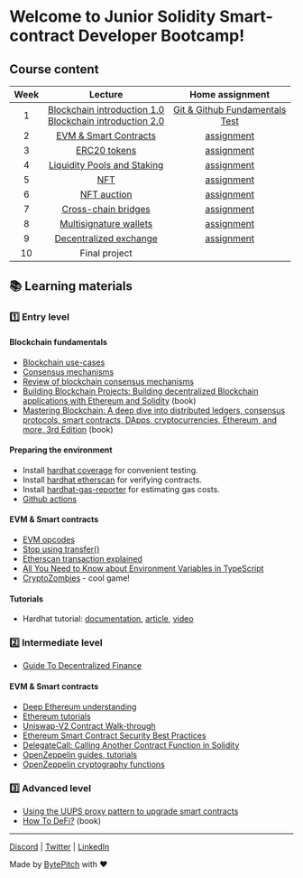 # Welcome to Junior Solidity Smart-contract Developer Bootcamp!

## Course content

| Week | Lecture | Home assignment |
| :---:  | :---: | :---: |
| 1 | [Blockchain introduction 1.0](https://docs.google.com/presentation/d/1FDmZtSe_2LRUNE8xLC6Faq4FyMkkcztv2i2-D7ObXf4/edit?usp=drivesdk)<br>[Blockchain introduction 2.0](https://docs.google.com/presentation/d/1sIp5l0bbJpZmGHoRkm5v8PCaS8w_ThIon8eR274l05E/edit) |  [Git & Github Fundamentals](https://classroom.github.com/a/6ktGeu21)<br>[Test](https://forms.gle/BnAxUkvWtdECu4DSA) |
| 2 | [EVM & Smart Contracts](https://docs.google.com/presentation/d/1pwsLzASm_uBsxeyybC_aSvbIVgi93YiAm1eamsIHKKQ/edit#slide=id.gc6f919934_0_0)  | [assignment](https://classroom.github.com/a/fcvRXLNA) |
| 3 | [ERC20 tokens](https://docs.google.com/presentation/d/1WA71SiQlbRFMF2WsVy0KAbucKoUIZEIIJ1hzaXjS9Ys/edit#slide=id.gc6f919934_0_0) | [assignment](https://classroom.github.com/a/6rT6Sx-Z) |
| 4 | [Liquidity Pools and Staking](https://docs.google.com/presentation/d/1jXJK6HKrlLZEA90fJc0SWuTk41v1IA1uVKxzmx8_QZE/edit#slide=id.gc6f919934_0_0) | [assignment](https://classroom.github.com/a/oVYSf7kk) |
| 5 | [NFT](https://docs.google.com/presentation/d/1uqlLt918qvrZgc4-m5UuHWvSXXTaAHXzE0I_2l9qEnI/edit#slide=id.gc6f919934_0_0) | [assignment](https://classroom.github.com/a/J5buHx6o) |
| 6 | [NFT auction](https://docs.google.com/document/d/1g0Q2ran73d0REIbQwob9OkFpwGdbQWH7wjFU20diHCI/edit) | [assignment](https://classroom.github.com/a/2dJp7T1z) |
| 7 | [Cross-chain bridges](https://docs.google.com/presentation/d/1QIgOz9HVZIrGNB7CR3YOJeWOozZe-WB3m-8AX4c_ggw/edit#slide=id.gc6f919934_0_0) | [assignment](https://classroom.github.com/a/h2GysFqP) |
| 8 | [Multisignature wallets](https://docs.google.com/presentation/d/1J-5VZFOkTTKrrqVmEhSyenNDIqJu9yr4-K3KOV4L4YI/edit#slide=id.gc6f919934_0_0) | [assignment](https://classroom.github.com/a/EFfMJX1M) |
| 9 | [Decentralized exchange](https://docs.google.com/presentation/d/1ssG9f8lnuSmz8000QDgjwCgUA1Xtj5rrs4aLGhJqB9E/edit#slide=id.gc6f919934_0_0) | [assignment](https://classroom.github.com/a/TLYDFwr3) |
| 10 | Final project |  |

## :books: Learning materials 

### :one: Entry level 

#### Blockchain fundamentals

- [Blockchain use-cases](https://academy.binance.com/en/articles/blockchain-use-cases)
- [Consensus mechanisms](https://academy.binance.com/en/articles/what-is-a-blockchain-consensus-algorithm) 
- [Review of blockchain consensus mechanisms](https://medium.com/wavesprotocol/review-of-blockchain-consensus-mechanisms-f575afae38f2)
- [Building Blockchain Projects: Building decentralized Blockchain applications with Ethereum and Solidity](https://www.amazon.com/gp/product/B01M0DMDDG) (book)
- [Mastering Blockchain: A deep dive into distributed ledgers, consensus protocols, smart contracts, DApps, cryptocurrencies, Ethereum, and more, 3rd Edition](https://www.amazon.com/Mastering-Blockchain-distributed-consensus-cryptocurrencies/dp/1839213191) (book)

#### Preparing the environment

- Install [hardhat coverage](https://www.npmjs.com/package/solidity-coverage) for convenient testing.
- Install [hardhat etherscan](https://www.npmjs.com/package/@nomiclabs/hardhat-etherscan) for verifying contracts.
- Install [hardhat-gas-reporter](https://www.npmjs.com/package/hardhat-gas-reporter) for estimating gas costs.
- [Github actions](https://docs.github.com/en/actions/quickstart)

#### EVM & Smart contracts

- [EVM opcodes](https://www.evm.codes)
- [Stop using transfer()](https://consensys.net/diligence/blog/2019/09/stop-using-soliditys-transfer-now/)
- [Etherscan transaction explained](https://docs.ethhub.io/guides/deciphering-a-transaction-on-etherscan/)
- [All You Need to Know about Environment Variables in TypeScript](https://levelup.gitconnected.com/all-you-need-to-know-about-environment-variables-in-typescript-2e7042edfac7)
- [CryptoZombies](https://cryptozombies.io/) - cool game!

#### Tutorials

- Hardhat tutorial: [documentation](https://hardhat.org/tutorial), [article](https://dev.to/yakult/series/16254), [video](https://youtu.be/yD3BsYlRLA4)

### :two: Intermediate level 

- [Guide To Decentralized Finance](https://finematics.com/guide-to-decentralized-finance/)

#### EVM & Smart contracts

- [Deep Ethereum understanding](https://www.preethikasireddy.com/post/how-does-ethereum-work-anyway)
- [Ethereum tutorials](https://ethereum.org/en/developers/tutorials/)
- [Uniswap-V2 Contract Walk-through](https://ethereum.org/en/developers/tutorials/uniswap-v2-annotated-code/#introduction)
- [Ethereum Smart Contract Security Best Practices](https://consensys.github.io/smart-contract-best-practices/)
- [DelegateCall: Calling Another Contract Function in Solidity](https://medium.com/coinmonks/delegatecall-calling-another-contract-function-in-solidity-b579f804178c)
- [OpenZeppelin guides, tutorials](https://docs.openzeppelin.com)
- [OpenZeppelin cryptography functions](https://docs.openzeppelin.com/contracts/4.x/api/utils#ECDSA)

### :three: Advanced level

- [Using the UUPS proxy pattern to upgrade smart contracts](https://blog.logrocket.com/using-uups-proxy-pattern-upgrade-smart-contracts/#comparing-proxy-patterns)
- [How To DeFi?](https://landing.coingecko.com/how-to-defi/) (book)


---
[Discord](https://discord.gg/JKYJBTx9QA) | [Twitter](https://twitter.com/Chainboard_) | [LinkedIn](https://www.linkedin.com/company/chainboard-academy/?viewAsMember=true)  

Made by [BytePitch](https://bytepitch.com/) with ❤️
